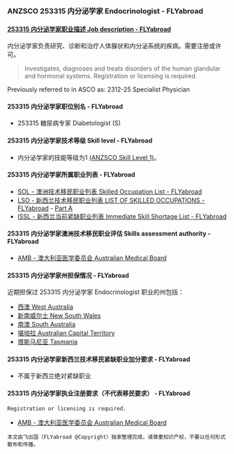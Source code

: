 ### ANZSCO 253315 内分泌学家 Endocrinologist - FLYabroad ###

####  [253315 内分泌学家职业描述 Job description - FLYabroad](http://www.flyabroadvisa.com/anzsco/2533.html#253315)

 内分泌学家负责研究、诊断和治疗人体腺状和内分泌系统的疾病。需要注册或许可。

> Investigates, diagnoses and treats disorders of the human glandular and hormonal systems. Registration or licensing is required.

Previously referred to in ASCO as: 
2312-25 Specialist Physician

#### 253315 内分泌学家职位别名 - FLYabroad
 
- 253315	 糖尿病专家 Diabetologist (S)

#### 253315 内分泌学家技术等级 Skill level - FLYabroad

- 内分泌学家的技能等级为1 [(ANZSCO Skill Level 1)](http://www.flyabroadvisa.com/anzsco/)。

#### 253315 内分泌学家所属职业列表 - FLYabroad

- [SOL - 澳洲技术移民职业列表 Skilled Occupation List - FLYabroad](http://www.flyabroadvisa.com/sol/)
- [LSO - 新西兰技术移民职业列表 LIST OF SKILLED OCCUPATIONS - FLYabroad](http://nz.flyabroadvisa.com/lso/) - [Part A](parta)
- [ISSL - 新西兰当前紧缺职业列表 Immediate Skill Shortage List - FLYabroad](http://nz.flyabroadvisa.com/work-residence/issl.html)

#### 253315 内分泌学家澳洲技术移民职业评估 Skills assessment authority - FLYabroad

- [AMB - 澳大利亚医学委员会 Australian Medical Board](http://www.medicalboard.gov.au/)

#### 253315 内分泌学家州担保情况 - FLYabroad

近期担保过 253315 内分泌学家 Endocrinologist 职业的州包括：

- [西澳 West Australia](http://www.flyabroadvisa.com/zdb/wa.html)
- [新南威尔士 New South Wales](http://www.flyabroadvisa.com/zdb/nsw.html)
- [南澳 South Australia](http://www.flyabroadvisa.com/zdb/sa.html)
- [堪培拉 Australian Capital Territory](http://www.flyabroadvisa.com/zdb/act.html)
- [塔斯马尼亚 Tasmania](http://www.flyabroadvisa.com/zdb/tas.html)

#### 253315 内分泌学家新西兰技术移民紧缺职业加分要求 - FLYabroad

- 不属于新西兰绝对紧缺职业 

#### 253315 内分泌学家执业注册要求（不代表移民要求） - FLYabroad

    Registration or licensing is required.

- [AMB - 澳大利亚医学委员会 Australian Medical Board](http://www.medicalboard.gov.au/)

`本文由飞出国（FLYabroad @Copyright）独家整理完成，请尊重知识产权，不要以任何形式散布和传播。`